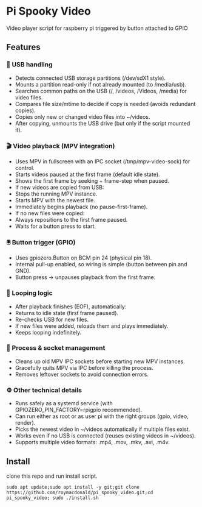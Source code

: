 # Pi Spooky Video

Video player script for raspberry pi triggered by button attached to GPIO

## Features

### 🔌 USB handling

* Detects connected USB storage partitions (/dev/sdX1 style).
* Mounts a partition read-only if not already mounted (to /media/usb).
* Searches common paths on the USB (/, /videos, /Videos, /media) for video files.
* Compares file size/mtime to decide if copy is needed (avoids redundant copies).
* Copies only new or changed video files into ~/videos.
* After copying, unmounts the USB drive (but only if the script mounted it).

### 🎬 Video playback (MPV integration)

* Uses MPV in fullscreen with an IPC socket (/tmp/mpv-video-sock) for control.
* Starts videos paused at the first frame (default idle state).
* Shows the first frame by seeking + frame-step when paused.
* If new videos are copied from USB:
* Stops the running MPV instance.
* Starts MPV with the newest file.
* Immediately begins playback (no pause-first-frame).
* If no new files were copied:
* Always repositions to the first frame paused.
* Waits for a button press to start.

### 🖲 Button trigger (GPIO)
* Uses gpiozero.Button on BCM pin 24 (physical pin 18).
* Internal pull-up enabled, so wiring is simple (button between pin and GND).
* Button press → unpauses playback from the first frame.

### 🔁 Looping logic
* After playback finishes (EOF), automatically:
* Returns to idle state (first frame paused).
* Re-checks USB for new files.
* If new files were added, reloads them and plays immediately.
* Keeps looping indefinitely.

### 🧹 Process & socket management
* Cleans up old MPV IPC sockets before starting new MPV instances.
* Gracefully quits MPV via IPC before killing the process.
* Removes leftover sockets to avoid connection errors.

### ⚙️ Other technical details
* Runs safely as a systemd service (with GPIOZERO_PIN_FACTORY=rpigpio recommended).
* Can run either as root or as user pi with the right groups (gpio, video, render).
* Picks the newest video in ~/videos automatically if multiple files exist.
* Works even if no USB is connected (reuses existing videos in ~/videos).
* Supports multiple video formats: .mp4, .mov, .mkv, .avi, .m4v.


## Install
clone this repo and run install script.

```
sudo apt update;sudo apt install -y git;git clone https://github.com/roymacdonald/pi_spooky_video.git;cd pi_spooky_video; sudo ./install.sh
```
